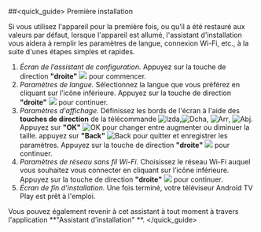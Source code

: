##<quick_guide> Première installation

Si vous utilisez l'appareil pour la première fois, ou qu’il a été restauré aux valeurs par défaut, lorsque l'appareil est allumé, l'assistant d'installation vous aidera à remplir les paramètres de langue, connexion Wi-Fi, etc., à la suite d'unes étapes simples et rapides.

1. *Écran de l’assistant de configuration.*  Appuyez sur la touche de direction **"droite"** ![](http://static.energysistem.com/images/manuals/42162/5501c819dd674.jpg) pour commencer.
2. *Paramètres de langue.* Sélectionnez la langue que vous préférez en cliquant sur l’icône inférieure. Appuyez sur la touche de direction **"droite"** ![](http://static.energysistem.com/images/manuals/42162/5501c819dd674.jpg) pour continuer.
3. *Paramètres d'affichage.* Définissez les bords de l'écran à l'aide des **touches de direction** de la télécommande ![Izda](http://static.energysistem.com/images/manuals/42162/5501c827e464c.jpg),![Dcha](http://static.energysistem.com/images/manuals/42162/5501c819dd674.jpg), ![Arr](http://static.energysistem.com/images/manuals/42162/5501c813dcd00.jpg), ![Abj](http://static.energysistem.com/images/manuals/42162/5501c80f504be.jpg). Appuyez sur **"OK"** ![OK](http://static.energysistem.com/images/manuals/42162/5501c8043769d.jpg) pour changer entre augmenter ou diminuer la taille. appuyez sur **"Back"** ![Back](http://static.energysistem.com/images/manuals/42162/5501c809057e9.jpg) pour quitter et enregistrer les paramètres. Appuyez sur la touche de direction **"droite"** ![](http://static.energysistem.com/images/manuals/42162/5501c819dd674.jpg) pour continuer.
4. *Paramètres de réseau sans fil Wi-Fi.* Choisissez le réseau Wi-Fi auquel vous souhaitez vous connecter en cliquant sur l’icône inférieure. Appuyez sur la touche de direction **"droite"** ![](http://static.energysistem.com/images/manuals/42162/5501c819dd674.jpg) pour continuer.
5. *Écran de fin d’installation.* Une fois terminé, votre téléviseur Android TV Play est prêt à l'emploi.

Vous pouvez également revenir à cet assistant à tout moment à travers l'application **"Assistant d’installation" **.
</quick_guide>



